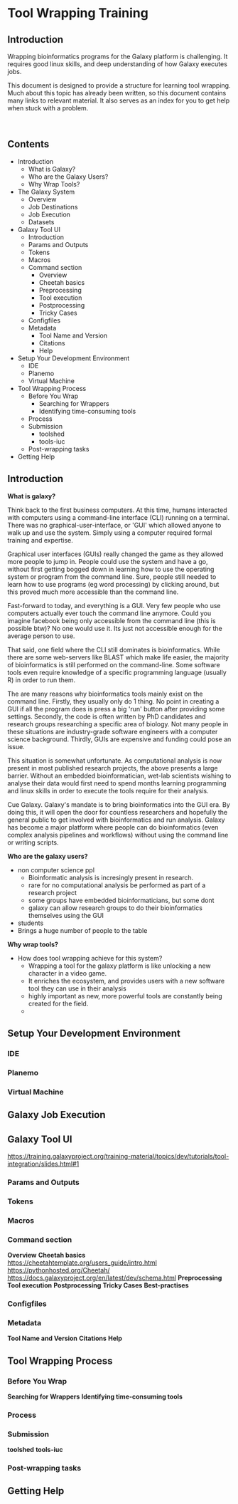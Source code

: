 

# Tool Wrapping Training

## Introduction

Wrapping bioinformatics programs for the Galaxy platform is challenging. 
It requires good linux skills, and deep understanding of how Galaxy executes jobs. 

This document is designed to provide a structure for learning tool wrapping. Much about this topic has already been written, so this document contains many links to relevant material. It also serves as an index for you to get help when stuck with a problem. 

<br>

## Contents
* Introduction
    * What is Galaxy?
    * Who are the Galaxy Users? 
    * Why Wrap Tools? 
* The Galaxy System
    * Overview
    * Job Destinations
    * Job Execution
    * Datasets
* Galaxy Tool UI
    * Introduction
    * Params and Outputs
    * Tokens
    * Macros
    * Command section
        * Overview 
        * Cheetah basics 
        * Preprocessing
        * Tool execution
        * Postprocessing
        * Tricky Cases
    * Configfiles
    * Metadata
        * Tool Name and Version 
        * Citations
        * Help
* Setup Your Development Environment
    * IDE
    * Planemo
    * Virtual Machine
* Tool Wrapping Process
    * Before You Wrap
        * Searching for Wrappers
        * Identifying time-consuming tools
    * Process
    * Submission
        * toolshed
        * tools-iuc
    * Post-wrapping tasks
* Getting Help




## Introduction

**What is galaxy?**

Think back to the first business computers. At this time, humans interacted with computers using a command-line interface (CLI) running on a terminal. There was no graphical-user-interface, or 'GUI' which allowed anyone to walk up and use the system. Simply using a computer required formal training and expertise. 

Graphical user interfaces (GUIs) really changed the game as they allowed more people to jump in. People could use the system and have a go, without first getting bogged down in learning how to use the operating system or program from the command line. Sure, people still needed to learn how to use programs (eg word processing) by clicking around, but this proved much more accessible than the command line. 

Fast-forward to today, and everything is a GUI. Very few people who use computers actually ever touch the command line anymore. Could you imagine facebook being only accessible from the command line (this is possible btw)? No one would use it. Its just not accessible enough for the average person to use. 

That said, one field where the CLI still dominates is bioinformatics. While there are some web-servers like BLAST which make life easier, the majority of bioinformatics is still performed on the command-line. Some software tools even require knowledge of a specific programming language (usually R) in order to run them. 

The are many reasons why bioinformatics tools mainly exist on the command line. 
Firstly, they usually only do 1 thing. No point in creating a GUI if all the program does is press a big 'run' button after providing some settings. Secondly, the code is often written by PhD candidates and research groups researching a specific area of biology. Not many people in these situations are industry-grade software engineers with a computer science background. Thirdly, GUIs are expensive and funding could pose an issue. 

This situation is somewhat unfortunate. As computational analysis is now present in most published research projects, the above presents a large barrier. Without an embedded bioinformatician, wet-lab scientists wishing to analyse their data would first need to spend months learning programming and linux skills in order to execute the tools require for their analysis. 

Cue Galaxy. Galaxy's mandate is to bring bioinformatics into the GUI era. By doing this, it will open the door for countless researchers and hopefully the general public to get involved with bioinformatics and run analysis. Galaxy has become a major platform where people can do bioinformatics (even complex analysis pipelines and workflows) without using the command line or writing scripts. 

**Who are the galaxy users?**
- non computer science ppl
    - Bioinformatic analysis is incresingly present in research.
    - rare for no computational analysis be performed as part of a research project
    - some groups have embedded bioinformaticians, but some dont
    - galaxy can allow research groups to do their bioinformatics themselves using the GUI
- students
- Brings a huge number of people to the table

**Why wrap tools?**
- How does tool wrapping achieve for this system?
    - Wrapping a tool for the galaxy platform is like unlocking a new character in a video game.
    - It enriches the ecosystem, and provides users with a new software tool they can use in their analysis
    - highly important as new, more powerful tools are constantly being created for the field. 
    - 



## Setup Your Development Environment

### IDE
### Planemo
### Virtual Machine


## Galaxy Job Execution


## Galaxy Tool UI
https://training.galaxyproject.org/training-material/topics/dev/tutorials/tool-integration/slides.html#1

### Params and Outputs
### Tokens
### Macros
### Command section
**Overview**
**Cheetah basics**
https://cheetahtemplate.org/users_guide/intro.html
https://pythonhosted.org/Cheetah/
https://docs.galaxyproject.org/en/latest/dev/schema.html
**Preprocessing**
**Tool execution**
**Postprocessing**
**Tricky Cases**
**Best-practises**
### Configfiles
### Metadata
**Tool Name and Version**
**Citations**
**Help**


## Tool Wrapping Process

### Before You Wrap
**Searching for Wrappers**
**Identifying time-consuming tools**
### Process
### Submission
**toolshed**
**tools-iuc**
### Post-wrapping tasks


## Getting Help


